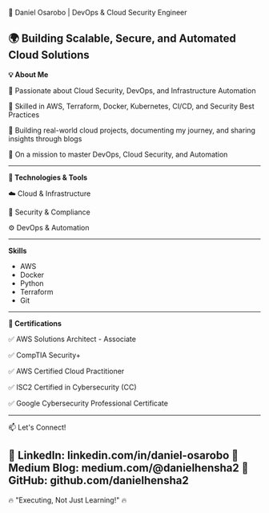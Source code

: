 
🚀 Daniel Osarobo | DevOps & Cloud Security Engineer

🌍 Building Scalable, Secure, and Automated Cloud Solutions
---

**💡 About Me**

🔹 Passionate about Cloud Security, DevOps, and Infrastructure Automation

🔹 Skilled in AWS, Terraform, Docker, Kubernetes, CI/CD, and Security Best Practices

🔹 Building real-world cloud projects, documenting my journey, and sharing insights through blogs

🔹 On a mission to master DevOps, Cloud Security, and Automation

---

**🔨 Technologies & Tools**

☁️ Cloud & Infrastructure

🔐 Security & Compliance

⚙️ DevOps & Automation

---

**Skills**
*   AWS 
*   Docker
*   Python
*   Terraform
*   Git

---

**📜 Certifications**

✅ AWS Solutions Architect - Associate

✅ CompTIA Security+

✅ AWS Certified Cloud Practitioner

✅ ISC2 Certified in Cybersecurity (CC)

✅ Google Cybersecurity Professional Certificate

---
📫 Let's Connect!

📌 LinkedIn: linkedin.com/in/daniel-osarobo
📌 Medium Blog: medium.com/@danielhensha2
📌 GitHub: github.com/danielhensha2
---
🔥 "Executing, Not Just Learning!" 🔥

